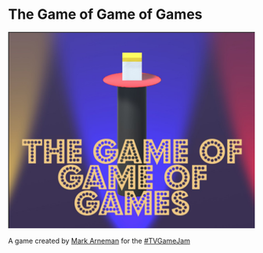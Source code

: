 # The Game of Game of Games
![The Game of Game of Games Screenshot](https://github.com/bearlikelion/thegameofgameofgames/blob/master/screenshot.jpg)

A game created by [Mark Arneman](https://arneman.me) for the [#TVGameJam](https://itch.io/jam/tvgamejam)